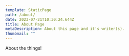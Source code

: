 ```yaml
---
template: StaticPage
path: /about/
date: 2023-07-21T10:30:24.644Z
title: About Page
metaDescription: About this page and it's writer(s).
thumbnail: ""
---
```

About the things!